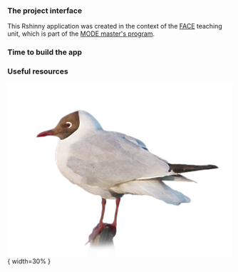 

### The project interface

This Rshinny application was created in the context of the [FACE](https://osur.univ-rennes.fr/ue-bee-m2-FACE) teaching unit, which is part of the [MODE master's program](https://osur.univ-rennes.fr/MODE). 


              
              
### Time to build the app


### Useful resources 

![](images/mouette_rieuse.png){ width=30% }